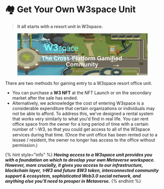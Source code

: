 # 🏘 Get Your Own W3space Unit

> **It all starts with a resort unit in W3space.**

<figure><img src="../.gitbook/assets/image.png" alt=""><figcaption></figcaption></figure>

There are two methods for gaining entry to a W3space resort office unit.&#x20;

* You can purchase a **W3 NFT** at the NFT Launch or on the secondary market after the sale has ended.&#x20;
* Alternatively, we acknowledge the cost of entering W3space is a considerable expenditure that certain organizations or individuals may not be able to afford. To address this, we've designed a rental system that works very similarly to what you'd find in real life. You can rent office space from the owner for a long period of time with a certain number of ✨W3, so that you could get access to all of the W3space services during that time. (Once the unit office has been rented out to a lessee / resident, the owner no longer has access to the office without permission.)



{% hint style="info" %}
_**Having access to a W3space unit provides you with a foundation on which to develop your own Metaverse workspace. However, more crucially, it gives you access to our infrastructure, blockchain layer, ✨W3 and future $W3 token, interconnected community support & ecosystem, sophisticated Web3.0 social network, and anything else you'll need to prosper in Metaverse.**_
{% endhint %}
